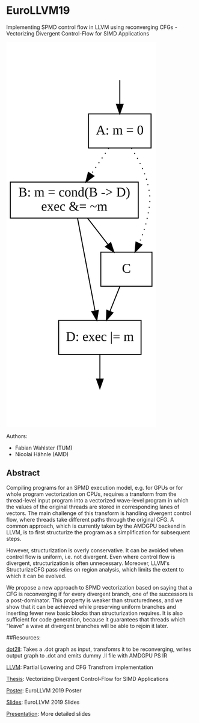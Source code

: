 # EuroLLVM19
Implementing SPMD control flow in LLVM using reconverging CFGs - Vectorizing Divergent Control-Flow for SIMD Applications

![Img](img/uniformincomingreconvcfg.svg)

Authors:
* Fabian Wahlster (TUM)
* Nicolai Hähnle (AMD)

## Abstract
Compiling programs for an SPMD execution model, e.g. for GPUs or for whole program vectorization on CPUs, requires a transform from the thread-level input program into a vectorized wave-level program in which the values of the original threads are stored in corresponding lanes of vectors. The main challenge of this transform is handling divergent control flow, where threads take different paths through the original CFG. A common approach, which is currently taken by the AMDGPU backend in LLVM, is to first structurize the program as a simplification for subsequent steps.

However, structurization is overly conservative. It can be avoided when control flow is uniform, i.e. not divergent. Even where control flow is divergent, structurization is often unnecessary. Moreover, LLVM's StructurizeCFG pass relies on region analysis, which limits the extent to which it can be evolved.

We propose a new approach to SPMD vectorization based on saying that a CFG is reconverging if for every divergent branch, one of the successors is a post-dominator. This property is weaker than structuredness, and we show that it can be achieved while preserving uniform branches and inserting fewer new basic blocks than structurization requires. It is also sufficient for code generation, because it guarantees that threads which "leave" a wave at divergent branches will be able to rejoin it later.

##Resources:

[dot2ll](https://github.com/rAzoR8/dot2ll): Takes a .dot graph as input, transfomrs it to be reconverging, writes output graph to .dot and emits dummy .ll file with AMDGPU PS IR

[LLVM](https://bitbucket.org/razor8/llvmtestbed/src/ReConv): Partial Lowering and CFG Transfrom implementation

[Thesis](https://github.com/rAzoR8/EuroLLVM19/raw/master/docs/Vectorizing%20Divergent%20Control-Flow%20for%20SIMD%20Applications%20-%20Fabian%20Wahlster.pdf): Vectorizing Divergent Control-Flow for SIMD Applications

[Poster](https://github.com/rAzoR8/EuroLLVM19/blob/master/docs/poster.pdf): EuroLLVM 2019 Poster

[Slides](https://github.com/rAzoR8/EuroLLVM19/blob/master/docs/slides_short.pdf): EuroLLVM 2019 Slides

[Presentation](https://github.com/rAzoR8/EuroLLVM19/blob/master/docs/slides_long.pdf): More detailed slides